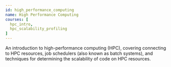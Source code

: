 ```yaml
---
id: high_performance_computing
name: High Performance Computing
courses: [
  hpc_intro,
  hpc_scalability_profiling
]
---
```


An introduction to high-performance computing (HPC), covering connecting to HPC resources, job schedulers (also known as batch systems), and techniques for determining the scalability of code on HPC resources.
